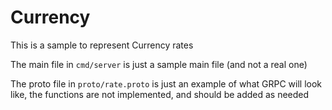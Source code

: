 # Currency

This is a sample to represent Currency rates

The main file in `cmd/server` is just a sample main file (and not a real one)

The proto file in `proto/rate.proto` is just an example of what GRPC will look like, the functions are not implemented, and should be added as needed
